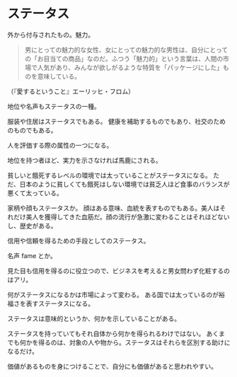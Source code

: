 # ステータス

外から付与されたもの。魅力。

> 男にとっての魅力的な女性、女にとっての魅力的な男性は、自分にとっての「お目当ての商品」なのだ。ふつう「魅力的」という言葉は、人間の市場で人気があり、みんなが欲しがるような特質を「パッケージにした」ものを意味している。

（『愛するということ』エーリッヒ・フロム）

地位や名声もステータスの一種。

服装や住居はステータスでもある。
健康を補助するものでもあり、社交のためのものでもある。

人を評価する際の属性の一つになる。

地位を持つ者ほど、実力を示さなければ馬鹿にされる。

貧しいと餓死するレベルの環境では太っていることがステータスになる。
ただ、日本のように貧しくても餓死はしない環境では貧乏人ほど食事のバランスが悪くて太っている。

家柄や顔もステータスか。
顔はある意味、血統を表すものでもある。美人はそれだけ美人を獲得してきた血筋だ。顔の流行が急激に変わることはそれほどないし、歴史がある。

信用や信頼を得るための手段としてのステータス。

名声 fame とか。

見た目も信用を得るのに役立つので、ビジネスを考えると男女問わず化粧するのはアリ。

何がステータスになるかは市場によって変わる。
ある国では太っているのが裕福さを表すステータスになる。

ステータスは意味的というか、何かを示していることがある。

ステータスを持っていてもそれ自体から何かを得られるわけではない。
あくまでも何かを得るのは、対象の人や物から。ステータスはそれらを区別する助けになるだけ。

価値があるものを身につけることで、自分にも価値があると思われやすい。
